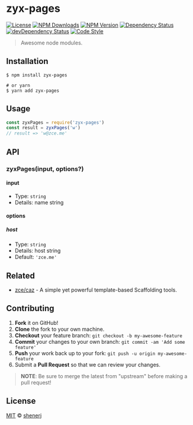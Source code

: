 # zyx-pages

[![License][license-img]][license-url]
[![NPM Downloads][downloads-img]][downloads-url]
[![NPM Version][version-img]][version-url]
[![Dependency Status][dependency-img]][dependency-url]
[![devDependency Status][devdependency-img]][devdependency-url]
[![Code Style][style-img]][style-url]

> Awesome node modules.

## Installation

```shell
$ npm install zyx-pages

# or yarn
$ yarn add zyx-pages
```

## Usage

<!-- TODO: Introduction of Usage -->

```javascript
const zyxPages = require('zyx-pages')
const result = zyxPages('w')
// result => 'w@zce.me'
```

## API

<!-- TODO: Introduction of API -->

### zyxPages(input, options?)

#### input

- Type: `string`
- Details: name string

#### options

##### host

- Type: `string`
- Details: host string
- Default: `'zce.me'`

## Related

- [zce/caz](https://github.com/zce/caz) - A simple yet powerful template-based Scaffolding tools.

## Contributing

1. **Fork** it on GitHub!
2. **Clone** the fork to your own machine.
3. **Checkout** your feature branch: `git checkout -b my-awesome-feature`
4. **Commit** your changes to your own branch: `git commit -am 'Add some feature'`
5. **Push** your work back up to your fork: `git push -u origin my-awesome-feature`
6. Submit a **Pull Request** so that we can review your changes.

> **NOTE**: Be sure to merge the latest from "upstream" before making a pull request!

## License

[MIT](LICENSE) &copy; [shenerj](https://github.com/shenerj)



[license-img]: https://img.shields.io/github/license/shenerj/zyx-pages
[license-url]: https://github.com/shenerj/zyx-pages/blob/master/LICENSE
[downloads-img]: https://img.shields.io/npm/dm/zyx-pages
[downloads-url]: https://npm.im/zyx-pages
[version-img]: https://img.shields.io/npm/v/zyx-pages
[version-url]: https://npm.im/zyx-pages
[dependency-img]: https://img.shields.io/david/shenerj/zyx-pages
[dependency-url]: https://david-dm.org/shenerj/zyx-pages
[devdependency-img]: https://img.shields.io/david/dev/shenerj/zyx-pages
[devdependency-url]: https://david-dm.org/shenerj/zyx-pages?type=dev
[style-img]: https://img.shields.io/badge/code_style-standard-brightgreen
[style-url]: https://standardjs.com
